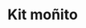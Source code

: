 ---
title: Kit moñito
date: 
draft: false

# descripcion
description : Aros pasantes en plata 925 con detalles en microcubic. Precio por par.

materials: Plata 925

color: 

dimensions: Ancho total 1.2 cm

code: 01-03-0888

type: "Aros"

categories: []

price: $4.060,00

price_eftvo: $3.455,00

# Images
# first image will be shown in the product page
images:
  # - image: "images/path_to_image"
  # La ubicacion de las imagenes es imagenes/Aros/Aros.Microcubic/01-03-0888-kit-moniito
  - image: "./images/aros/microcubic/01-03-0888-kit-moniito_a.jpg"
  - image: "./images/aros/microcubic/01-03-0888-kit-moniito_b.jpg"
  - image: "./images/aros/microcubic/01-03-0888-kit-moniito_c.jpg"
---